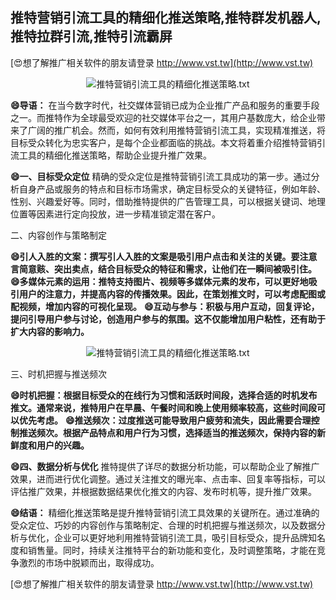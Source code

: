 ## **推特营销引流工具的精细化推送策略,推特群发机器人,推特拉群引流,推特引流霸屏**

[😍想了解推广相关软件的朋友请登录 http://www.vst.tw](http://www.vst.tw)

 <center><img src="https://vst.tw/MP4/tuiguang/png/4.png" alt="推特营销引流工具的精细化推送策略.txt"></center>

**😄导语：**
在当今数字时代，社交媒体营销已成为企业推广产品和服务的重要手段之一。而推特作为全球最受欢迎的社交媒体平台之一，其用户基数庞大，给企业带来了广阔的推广机会。然而，如何有效利用推特营销引流工具，实现精准推送，将目标受众转化为忠实客户，是每个企业都面临的挑战。本文将着重介绍推特营销引流工具的精细化推送策略，帮助企业提升推广效果。

**😄一、目标受众定位**
精确的受众定位是推特营销引流工具成功的第一步。通过分析自身产品或服务的特点和目标市场需求，确定目标受众的关键特征，例如年龄、性别、兴趣爱好等。同时，借助推特提供的广告管理工具，可以根据关键词、地理位置等因素进行定向投放，进一步精准锁定潜在客户。

二、内容创作与策略制定

**😄引人入胜的文案：撰写引人入胜的文案是吸引用户点击和关注的关键。要注意言简意赅、突出卖点，结合目标受众的特征和需求，让他们在一瞬间被吸引住。**
**😄多媒体元素的运用：推特支持图片、视频等多媒体元素的发布，可以更好地吸引用户的注意力，并提高内容的传播效果。因此，在策划推文时，可以考虑配图或配视频，增加内容的可视化呈现。**
**😄互动与参与：积极与用户互动，回复评论，提问引导用户参与讨论，创造用户参与的氛围。这不仅能增加用户粘性，还有助于扩大内容的影响力。**

 <center><img src="https://vst.tw/MP4/tuiguang/png/2.png" alt="推特营销引流工具的精细化推送策略.txt"></center>

三、时机把握与推送频次

**😄时机把握：根据目标受众的在线行为习惯和活跃时间段，选择合适的时机发布推文。通常来说，推特用户在早晨、午餐时间和晚上使用频率较高，这些时间段可以优先考虑。**
**😄推送频次：过度推送可能导致用户疲劳和流失，因此需要合理控制推送频次。根据产品特点和用户行为习惯，选择适当的推送频次，保持内容的新鲜度和用户的兴趣。**

**😄四、数据分析与优化**
推特提供了详尽的数据分析功能，可以帮助企业了解推广效果，进而进行优化调整。通过关注推文的曝光率、点击率、回复率等指标，可以评估推广效果，并根据数据结果优化推文的内容、发布时机等，提升推广效果。

**😄结语：**
精细化推送策略是提升推特营销引流工具效果的关键所在。通过准确的受众定位、巧妙的内容创作与策略制定、合理的时机把握与推送频次，以及数据分析与优化，企业可以更好地利用推特营销引流工具，吸引目标受众，提升品牌知名度和销售量。同时，持续关注推特平台的新功能和变化，及时调整策略，才能在竞争激烈的市场中脱颖而出，取得成功。

[😍想了解推广相关软件的朋友请登录 http://www.vst.tw](http://www.vst.tw)



